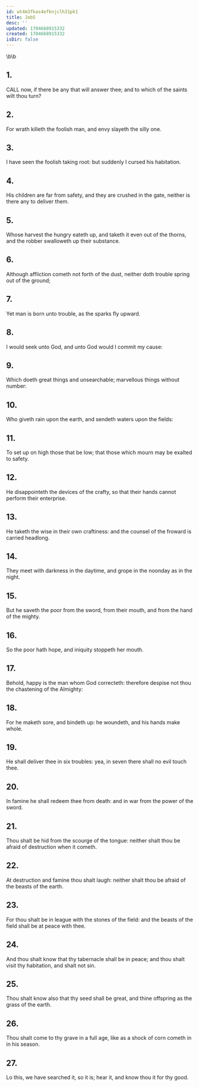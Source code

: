 ```yaml
---
id: wt4m3fkas4efknjclh31pk1
title: Job5
desc: ''
updated: 1704668915332
created: 1704668915332
isDir: false
---
```

\b\b
## 1.
CALL now, if there be any that will answer thee; and to which of the saints wilt thou turn?
## 2.
For wrath killeth the foolish man, and envy slayeth the silly one.
## 3.
I have seen the foolish taking root: but suddenly I cursed his habitation.
## 4.
His children are far from safety, and they are crushed in the gate, neither is there any to deliver them.
## 5.
Whose harvest the hungry eateth up, and taketh it even out of the thorns, and the robber swalloweth up their substance.
## 6.
Although affliction cometh not forth of the dust, neither doth trouble spring out of the ground;
## 7.
Yet man is born unto trouble, as the sparks fly upward.
## 8.
I would seek unto God, and unto God would I commit my cause:
## 9.
Which doeth great things and unsearchable; marvellous things without number:
## 10.
Who giveth rain upon the earth, and sendeth waters upon the fields:
## 11.
To set up on high those that be low; that those which mourn may be exalted to safety.
## 12.
He disappointeth the devices of the crafty, so that their hands cannot perform their enterprise.
## 13.
He taketh the wise in their own craftiness: and the counsel of the froward is carried headlong.
## 14.
They meet with darkness in the daytime, and grope in the noonday as in the night.
## 15.
But he saveth the poor from the sword, from their mouth, and from the hand of the mighty.
## 16.
So the poor hath hope, and iniquity stoppeth her mouth.
## 17.
Behold, happy is the man whom God correcteth: therefore despise not thou the chastening of the Almighty:
## 18.
For he maketh sore, and bindeth up: he woundeth, and his hands make whole.
## 19.
He shall deliver thee in six troubles: yea, in seven there shall no evil touch thee.
## 20.
In famine he shall redeem thee from death: and in war from the power of the sword.
## 21.
Thou shalt be hid from the scourge of the tongue: neither shalt thou be afraid of destruction when it cometh.
## 22.
At destruction and famine thou shalt laugh: neither shalt thou be afraid of the beasts of the earth.
## 23.
For thou shalt be in league with the stones of the field: and the beasts of the field shall be at peace with thee.
## 24.
And thou shalt know that thy tabernacle shall be in peace; and thou shalt visit thy habitation, and shalt not sin.
## 25.
Thou shalt know also that thy seed shall be great, and thine offspring as the grass of the earth.
## 26.
Thou shalt come to thy grave in a full age, like as a shock of corn cometh in in his season.
## 27.
Lo this, we have searched it, so it is; hear it, and know thou it for thy good.
